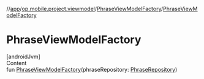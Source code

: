 //[app](../../../index.md)/[op.mobile.project.viewmodel](../index.md)/[PhraseViewModelFactory](index.md)/[PhraseViewModelFactory](-phrase-view-model-factory.md)



# PhraseViewModelFactory  
[androidJvm]  
Content  
fun [PhraseViewModelFactory](-phrase-view-model-factory.md)(phraseRepository: [PhraseRepository](../../op.mobile.project.repository/-phrase-repository/index.md))  



